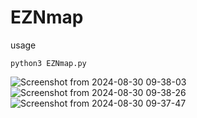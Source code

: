 # EZNmap
usage 

    python3 EZNmap.py
![Screenshot from 2024-08-30 09-38-03](https://github.com/user-attachments/assets/68562c17-29d0-4835-bb2e-939f30a6116a)
![Screenshot from 2024-08-30 09-38-26](https://github.com/user-attachments/assets/b84cbee0-4dd9-4599-a455-e054294ff6d9)
![Screenshot from 2024-08-30 09-37-47](https://github.com/user-attachments/assets/bc3ae01c-e000-413e-b511-c5740a65d466)
